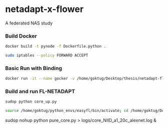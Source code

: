 # netadapt-x-flower
A federated NAS study

### Build Docker
```bash
docker build -t pynode -f Dockerfile.python .
```

```bash
sudo iptables --policy FORWARD ACCEPT
```

### Basic Run with Binding
```bash
docker run -it --name gocker -v /home/goktug/Desktop/thesis/netadapt-fl-docker/models/:/app/models/ pynode /bin/bash
```

### Build and run FL-NETADAPT
```bash
sudop python core_up.py
```

```bash
source /home/goktug/python_envs/easyfl/bin/activate; cd /home/goktug/Desktop/thesis/netadapt-x-flower/
```

sudop nohup python pure_core.py > logs/core_NIID_a1_20c_alexnet.log &